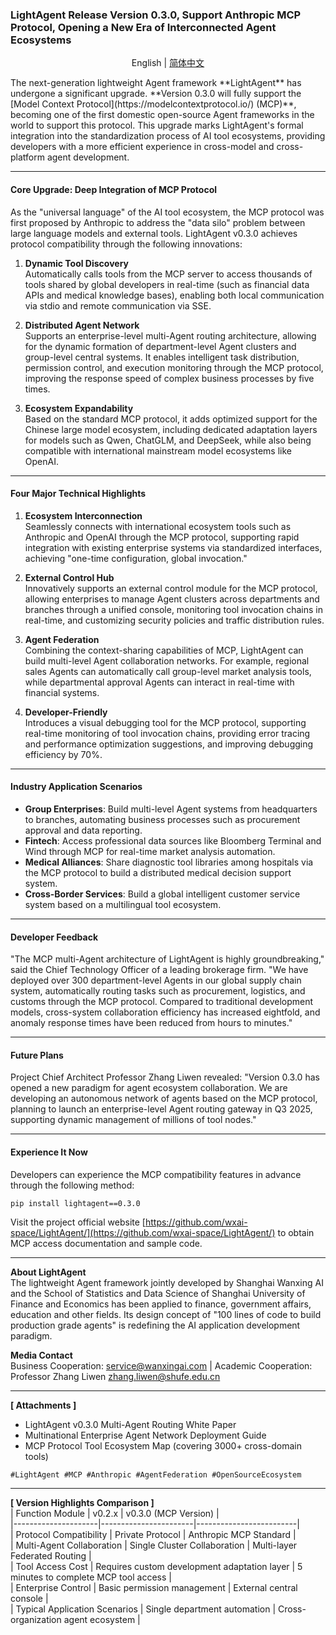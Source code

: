 ### **LightAgent Release Version 0.3.0, Support Anthropic MCP Protocol, Opening a New Era of Interconnected Agent Ecosystems**
<div align="center">
  <p>
    English | 
    <a href="mcp_release.zh-CN.md">简体中文</a>
  </p>
</div>
The next-generation lightweight Agent framework **LightAgent** has undergone a significant upgrade. **Version 0.3.0 will fully support the [Model Context Protocol](https://modelcontextprotocol.io/) (MCP)**, becoming one of the first domestic open-source Agent frameworks in the world to support this protocol. This upgrade marks LightAgent's formal integration into the standardization process of AI tool ecosystems, providing developers with a more efficient experience in cross-model and cross-platform agent development.

---

#### **Core Upgrade: Deep Integration of MCP Protocol**
As the "universal language" of the AI tool ecosystem, the MCP protocol was first proposed by Anthropic to address the "data silo" problem between large language models and external tools. LightAgent v0.3.0 achieves protocol compatibility through the following innovations:

1. **Dynamic Tool Discovery**  
   Automatically calls tools from the MCP server to access thousands of tools shared by global developers in real-time (such as financial data APIs and medical knowledge bases), enabling both local communication via stdio and remote communication via SSE.

2. **Distributed Agent Network**  
   Supports an enterprise-level multi-Agent routing architecture, allowing for the dynamic formation of department-level Agent clusters and group-level central systems. It enables intelligent task distribution, permission control, and execution monitoring through the MCP protocol, improving the response speed of complex business processes by five times.

3. **Ecosystem Expandability**  
   Based on the standard MCP protocol, it adds optimized support for the Chinese large model ecosystem, including dedicated adaptation layers for models such as Qwen, ChatGLM, and DeepSeek, while also being compatible with international mainstream model ecosystems like OpenAI.

---

#### **Four Major Technical Highlights**
1. **Ecosystem Interconnection**  
   Seamlessly connects with international ecosystem tools such as Anthropic and OpenAI through the MCP protocol, supporting rapid integration with existing enterprise systems via standardized interfaces, achieving "one-time configuration, global invocation."

2. **External Control Hub**  
   Innovatively supports an external control module for the MCP protocol, allowing enterprises to manage Agent clusters across departments and branches through a unified console, monitoring tool invocation chains in real-time, and customizing security policies and traffic distribution rules.

3. **Agent Federation**  
   Combining the context-sharing capabilities of MCP, LightAgent can build multi-level Agent collaboration networks. For example, regional sales Agents can automatically call group-level market analysis tools, while departmental approval Agents can interact in real-time with financial systems.

4. **Developer-Friendly**  
   Introduces a visual debugging tool for the MCP protocol, supporting real-time monitoring of tool invocation chains, providing error tracing and performance optimization suggestions, and improving debugging efficiency by 70%.

---

#### **Industry Application Scenarios**
- **Group Enterprises**: Build multi-level Agent systems from headquarters to branches, automating business processes such as procurement approval and data reporting.  
- **Fintech**: Access professional data sources like Bloomberg Terminal and Wind through MCP for real-time market analysis automation.  
- **Medical Alliances**: Share diagnostic tool libraries among hospitals via the MCP protocol to build a distributed medical decision support system.  
- **Cross-Border Services**: Build a global intelligent customer service system based on a multilingual tool ecosystem.  

---

#### **Developer Feedback**
"The MCP multi-Agent architecture of LightAgent is highly groundbreaking," said the Chief Technology Officer of a leading brokerage firm. "We have deployed over 300 department-level Agents in our global supply chain system, automatically routing tasks such as procurement, logistics, and customs through the MCP protocol. Compared to traditional development models, cross-system collaboration efficiency has increased eightfold, and anomaly response times have been reduced from hours to minutes."

---

#### **Future Plans**
Project Chief Architect Professor Zhang Liwen revealed: "Version 0.3.0 has opened a new paradigm for agent ecosystem collaboration. We are developing an autonomous network of agents based on the MCP protocol, planning to launch an enterprise-level Agent routing gateway in Q3 2025, supporting dynamic management of millions of tool nodes."

---

#### **Experience It Now**
Developers can experience the MCP compatibility features in advance through the following method:  
```bash
pip install lightagent==0.3.0
```
Visit the project official website [https://github.com/wxai-space/LightAgent/](https://github.com/wxai-space/LightAgent/) to obtain MCP access documentation and sample code.

---

**About LightAgent**  
The lightweight Agent framework jointly developed by Shanghai Wanxing AI and the School of Statistics and Data Science of Shanghai University of Finance and Economics has been applied to finance, government affairs, education and other fields. Its design concept of "100 lines of code to build production grade agents" is redefining the AI application development paradigm.

**Media Contact**  
Business Cooperation: service@wanxingai.com | Academic Cooperation: Professor Zhang Liwen zhang.liwen@shufe.edu.cn

---

**[ Attachments ]**  
- LightAgent v0.3.0 Multi-Agent Routing White Paper  
- Multinational Enterprise Agent Network Deployment Guide  
- MCP Protocol Tool Ecosystem Map (covering 3000+ cross-domain tools)  

`#LightAgent #MCP #Anthropic #AgentFederation #OpenSourceEcosystem`  

---

**[ Version Highlights Comparison ]**  
| Function Module     | v0.2.x                | v0.3.0 (MCP Version)   |  
|---------------------|-----------------------|-------------------------|  
| Protocol Compatibility | Private Protocol      | Anthropic MCP Standard  |  
| Multi-Agent Collaboration | Single Cluster Collaboration | Multi-layer Federated Routing |  
| Tool Access Cost    | Requires custom development adaptation layer | 5 minutes to complete MCP tool access |  
| Enterprise Control   | Basic permission management | External central console |  
| Typical Application Scenarios | Single department automation | Cross-organization agent ecosystem |